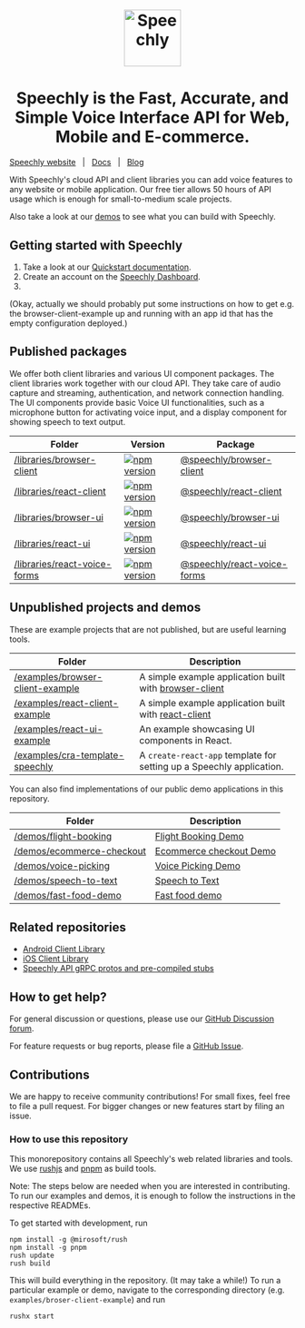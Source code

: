 <h1 align="center">
  <a href="https://www.speechly.com/?utm_source=github&utm_medium=speechly-speechly&utm_campaign=header"><img src="https://www.speechly.com/images/logo.png" height="100" alt="Speechly"></a>
</h1>
<h1 align="center">
Speechly is the Fast, Accurate, and Simple Voice Interface API for Web, Mobile and E-commerce.
</h1>

[Speechly website](https://www.speechly.com/?utm_source=github&utm_medium=speechly-api&utm_campaign=header)&nbsp;&nbsp;&nbsp;|&nbsp;&nbsp;&nbsp;[Docs](https://www.speechly.com/docs/?utm_source=github&utm_medium=speechly-api&utm_campaign=header)&nbsp;&nbsp;&nbsp;|&nbsp;&nbsp;&nbsp;[Blog](https://www.speechly.com/blog/?utm_source=github&utm_medium=speechly-api&utm_campaign=header)

With Speechly's cloud API and client libraries you can add voice features to any website or mobile application. Our free tier allows 50 hours of API usage which is enough for small-to-medium scale projects.

Also take a look at our [demos](https://www.speechly.com/demos/) to see what you can build with Speechly.

## Getting started with Speechly

1. Take a look at our [Quickstart documentation](https://docs.speechly.com/quick-start/).
2. Create an account on the [Speechly Dashboard](https://www.speechly.com/dashboard).
3.

(Okay, actually we should probably put some instructions on how to get e.g. the browser-client-example up and running with an app id that has the empty configuration deployed.)

## Published packages
We offer both client libraries and various UI component packages. The client libraries work together with our cloud API. They take care of audio capture and streaming, authentication, and network connection handling. The UI components provide basic Voice UI functionalities, such as a microphone button for activating voice input, and a display component for showing speech to text output.

| Folder | Version | Package |
| ------ | ------- |------- |
| [/libraries/browser-client](/libraries/browser-client) | [![npm version](https://badge.fury.io/js/%40speechly%2Fbrowser-client.svg)](https://badge.fury.io/js/%40speechly%2Fbrowser-client)| [@speechly/browser-client](https://www.npmjs.com/package/@speechly/browser-client) |
| [/libraries/react-client](/libraries/react-client) | [![npm version](https://badge.fury.io/js/%40speechly%2Freact-client.svg)](https://badge.fury.io/js/%40speechly%2Freact-client) | [@speechly/react-client](https://www.npmjs.com/package/@speechly/react-client) |
| [/libraries/browser-ui](/libraries/browser-ui) | [![npm version](https://badge.fury.io/js/%40speechly%2Fbrowser-ui.svg)](https://badge.fury.io/js/%40speechly%2Fbrowser-ui) | [@speechly/browser-ui](https://www.npmjs.com/package/@speechly/browser-ui) |
| [/libraries/react-ui](/libraries/react-ui) | [![npm version](https://badge.fury.io/js/%40speechly%2Freact-ui.svg)](https://badge.fury.io/js/%40speechly%2Freact-ui) | [@speechly/react-ui](https://www.npmjs.com/package/@speechly/react-ui) |
| [/libraries/react-voice-forms](/libraries/react-voice-forms) | [![npm version](https://badge.fury.io/js/%40speechly%2Freact-voice-forms.svg)](https://badge.fury.io/js/%40speechly%2Freact-voice-forms) | [@speechly/react-voice-forms](https://www.npmjs.com/package/@speechly/react-voice-forms) |

## Unpublished projects and demos
These are example projects that are not published, but are useful learning tools.

| Folder | Description |
| ------ | ------- |
| [/examples/browser-client-example](/examples/browser-client-example) | A simple example application built with [browser-client](https://www.npmjs.com/package/@speechly/browser-client) |
| [/examples/react-client-example](/examples/react-client-example) | A simple example application built with [react-client](https://www.npmjs.com/package/@speechly/react-client) |
| [/examples/react-ui-example](/examples/react-ui-example) | An example showcasing UI components in React. |
| [/examples/cra-template-speechly](/examples/cra-template-speechly) | A `create-react-app` template for setting up a Speechly application. |

You can also find implementations of our public demo applications in this repository.

| Folder | Description |
| ------ | ------- |
| [/demos/flight-booking](/demos/flight-booking) | [Flight Booking Demo](https://speechly-demos.herokuapp.com/flight-booking) |
| [/demos/ecommerce-checkout](/demos/ecommerce-checkout) | [Ecommerce checkout Demo](https://speechly-demos.herokuapp.com/ecommerce-checkout) |
| [/demos/voice-picking](/demos/voice-picking) | [Voice Picking Demo](https://speechly-demos.herokuapp.com/voice-picking) |
| [/demos/speech-to-text](/demos/speech-to-text) | [Speech to Text](https://speechly-demos.herokuapp.com/speech-to-text) |
| [/demos/fast-food-demo](/demos/fast-food-demo) | [Fast food demo](https://speechly-demos.herokuapp.com/fast-food) |

## Related repositories
- [Android Client Library](https://github.com/speechly/android-client)
- [iOS Client Library](https://github.com/speechly/ios-client)
- [Speechly API gRPC protos and pre-compiled stubs](https://github.com/speechly/api)

## How to get help?

For general discussion or questions, please use our [GitHub Discussion forum](https://github.com/speechly/speechly/discussions).

For feature requests or bug reports, please file a [GitHub Issue](https://github.com/speechly/speechly/issues).

## Contributions

We are happy to receive community contributions! For small fixes, feel free to file a pull request. For bigger changes or new features start by filing an issue.

### How to use this repository

This monorepository contains all Speechly's web related libraries and tools. We use [rushjs](https://rushjs.io) and [pnpm](https://pnpm.io) as build tools.

Note: The steps below are needed when you are interested in contributing. To run our examples and demos, it is enough to follow the instructions in the respective READMEs.

To get started with development, run
```
npm install -g @mirosoft/rush
npm install -g pnpm
rush update
rush build
```
This will build everything in the repository. (It may take a while!) To run a particular example or demo, navigate to the corresponding directory (e.g. `examples/broser-client-example`) and run
```
rushx start
```
